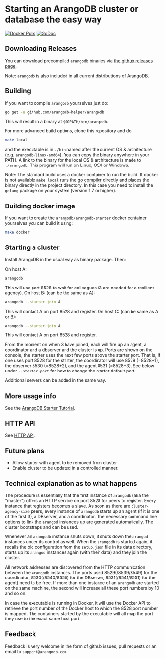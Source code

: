 # Starting an ArangoDB cluster or database the easy way

[![Docker Pulls](https://img.shields.io/docker/pulls/arangodb/arangodb-starter.svg)](https://hub.docker.com/r/arangodb/arangodb-starter/)
[![GoDoc](https://godoc.org/github.com/arangodb-helper/arangodb/client?status.svg)](http://godoc.org/github.com/arangodb-helper/arangodb/client)

## Downloading Releases

You can download precompiled `arangodb` binaries via [the github releases page](https://github.com/arangodb-helper/arangodb/releases).

Note: `arangodb` is also included in all current distributions of ArangoDB.

## Building

If you want to compile `arangodb` yourselves just do:

```bash
go get -u github.com/arangodb-helper/arangodb
```

This will result in a binary at `$GOPATH/bin/arangodb`.

For more advanced build options, clone this repository and do:

```bash
make local
```

and the executable is in `./bin` named after the current OS & architecture (e.g. `arangodb-linux-amd64`).
You can copy the binary anywhere in your PATH.
A link to the binary for the local OS & architecture is made to `./arangodb`.
This program will run on Linux, OSX or Windows.

Note: The standard build uses a docker container to run the build. If docker is not available
`make local` runs the [go compiler](https://golang.org/) directly and places the binary directly in the project directory.
In this case you need to install the `golang` package on your system (version 1.7 or higher).

## Building docker image

If you want to create the `arangodb/arangodb-starter` docker container yourselves
you can build it using:

```bash
make docker
```

## Starting a cluster

Install ArangoDB in the usual way as binary package. Then:

On host A:

```bash
arangodb
```

This will use port 8528 to wait for colleagues (3 are needed for a
resilient agency). On host B: (can be the same as A):

```bash
arangodb --starter.join A
```

This will contact A on port 8528 and register. On host C: (can be same
as A or B):

```bash
arangodb --starter.join A
```

This will contact A on port 8528 and register.

From the moment on when 3 have joined, each will fire up an agent, a
coordinator and a dbserver and the cluster is up. Ports are shown on
the console, the starter uses the next few ports above the starter
port. That is, if one uses port 8528 for the starter, the coordinator
will use 8529 (=8528+1), the dbserver 8530 (=8528+2), and the agent 8531
(=8528+3). See below under `--starter.port` for how to change the
starter default port.

Additional servers can be added in the same way.

## More usage info

See the [ArangoDB Starter Tutorial](https://docs.arangodb.com/devel/Manual/Tutorials/Starter/).

## HTTP API

See [HTTP API](./docs/http_api.md).

## Future plans

- Allow starter with agent to be removed from cluster
- Enable cluster to be updated in a controlled manner.

## Technical explanation as to what happens

The procedure is essentially that the first instance of `arangodb` (aka
the "master") offers an HTTP service on port 8528 for peers to register.
Every instance that registers becomes a slave. As soon as there are
`cluster-agency-size` peers, every instance of `arangodb` starts up an agent (if
it is one of the first 3), a DBserver, and a coordinator. The necessary
command line options to link the `arangod` instances up are generated
automatically. The cluster bootstraps and can be used.

Whenever an `arangodb` instance shuts down, it shuts down the `arangod`
instances under its control as well. When the `arangodb` is started
again, it recalls the old configuration from the `setup.json` file in
its data directory, starts up its `arangod` instances again (with their
data) and they join the cluster.

All network addresses are discovered from the HTTP communication between
the `arangodb` instances. The ports used 8529(/8539/8549) for the coordinator,
8530(/8540/8550) for the DBserver, 8531(/8541/8551) for the agent)
need to be free. If more than one instance of an `arangodb` are started
on the same machine, the second will increase all these port numbers by 10 and so on.

In case the executable is running in Docker, it will use the Docker
API to retrieve the port number of the Docker host to which the 8528 port
number is mapped. The containers started by the executable will all
map the port they use to the exact same host port.

## Feedback

Feedback is very welcome in the form of github issues, pull requests
or an email to `support@arangodb.com`.
